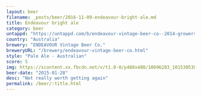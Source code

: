 ```yaml
---
layout: beer
filename: _posts/beer/2016-11-09-endeavour-bright-ale.md
title: Endeavour bright ale
category: beer
untappd: "https://untappd.com/b/endeavour-vintage-beer-co--2014-growers-bright-ale/848185"
country: "Australia"
brewery: "ENDEAVOUR Vintage Beer Co."
breweryURL: "/brewery/endeavour-vintage-beer-co.html"
style: "Pale Ale - Australian"
score: 5
img: https://scontent.xx.fbcdn.net/v/t1.0-0/p480x480/10696283_10153053840278745_1486083629761267822_n.jpg?_nc_cat=107&_nc_ht=scontent.xx&oh=1f3a73255a6eacce5694b217dbcd24eb&oe=5CA9CEB3
beer-date: "2015-01-28"
desc: "Not really worth getting again"
permalink: /beer/:title.html
---
```

